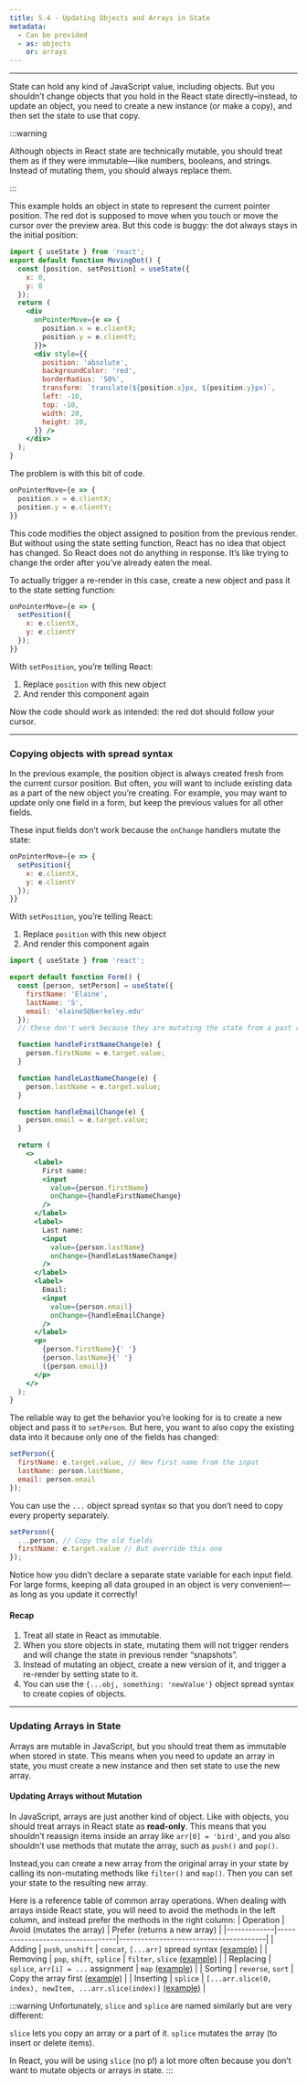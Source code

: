 ```yaml
---
title: 5.4 - Updating Objects and Arrays in State 
metadata:
  - Can be provided
  - as: objects
    or: arrays
---
```


--- 

State can hold any kind of JavaScript value, including objects. But you shouldn’t change objects that you hold in the React state directly–instead, to update an object, you need to create a new instance (or make a copy), and then set the state to use that copy.

:::warning

Although objects in React state are technically mutable, you should treat them as if they were immutable—like numbers, booleans, and strings. Instead of mutating them, you should always replace them.

:::


This example holds an object in state to represent the current pointer position. The red dot is supposed to move when you touch or move the cursor over the preview area. But this code is buggy: the dot always stays in the initial position:

```jsx
import { useState } from 'react';
export default function MovingDot() {
  const [position, setPosition] = useState({
    x: 0,
    y: 0
  });
  return (
    <div
      onPointerMove={e => {
        position.x = e.clientX;
        position.y = e.clientY;
      }}>
      <div style={{
        position: 'absolute',
        backgroundColor: 'red',
        borderRadius: '50%',
        transform: `translate(${position.x}px, ${position.y}px)`,
        left: -10,
        top: -10,
        width: 20,
        height: 20,
      }} />
    </div>
  );
}
```

The problem is with this bit of code.

```jsx
onPointerMove={e => {
  position.x = e.clientX;
  position.y = e.clientY;
}}
```

This code modifies the object assigned to position from the previous render. But without using the state setting function, React has no idea that object has changed. So React does not do anything in response. It’s like trying to change the order after you’ve already eaten the meal.

To actually trigger a re-render in this case, create a new object and pass it to the state setting function:

```jsx
onPointerMove={e => {
  setPosition({
    x: e.clientX,
    y: e.clientY
  });
}}
```

With `setPosition`, you’re telling React:

1. Replace `position` with this new object
2. And render this component again

Now the code should work as intended: the red dot should follow your cursor.

---

### Copying objects with spread syntax 
In the previous example, the position object is always created fresh from the current cursor position. But often, you will want to include existing data as a part of the new object you’re creating. For example, you may want to update only one field in a form, but keep the previous values for all other fields.

These input fields don’t work because the `onChange` handlers mutate the state:


```jsx
onPointerMove={e => {
  setPosition({
    x: e.clientX,
    y: e.clientY
  });
}}
```

With `setPosition`, you’re telling React:

1. Replace `position` with this new object
2. And render this component again
```jsx
import { useState } from 'react';

export default function Form() {
  const [person, setPerson] = useState({
    firstName: 'Elaine',
    lastName: 'S',
    email: 'elaineS@berkeley.edu'
  });
  // these don't work because they are mutating the state from a past render.

  function handleFirstNameChange(e) {
    person.firstName = e.target.value;
  }

  function handleLastNameChange(e) {
    person.lastName = e.target.value;
  }

  function handleEmailChange(e) {
    person.email = e.target.value;
  }

  return (
    <>
      <label>
        First name:
        <input
          value={person.firstName}
          onChange={handleFirstNameChange}
        />
      </label>
      <label>
        Last name:
        <input
          value={person.lastName}
          onChange={handleLastNameChange}
        />
      </label>
      <label>
        Email:
        <input
          value={person.email}
          onChange={handleEmailChange}
        />
      </label>
      <p>
        {person.firstName}{' '}
        {person.lastName}{' '}
        ({person.email})
      </p>
    </>
  );
}

```

The reliable way to get the behavior you’re looking for is to create a new object and pass it to `setPerson`. But here, you want to also copy the existing data into it because only one of the fields has changed:
```jsx
setPerson({
  firstName: e.target.value, // New first name from the input
  lastName: person.lastName,
  email: person.email
});
```
You can use the `...` object spread syntax so that you don’t need to copy every property separately.

```jsx
setPerson({
  ...person, // Copy the old fields
  firstName: e.target.value // But override this one
});
```

Notice how you didn’t declare a separate state variable for each input field. For large forms, keeping all data grouped in an object is very convenient—as long as you update it correctly!

#### Recap

1. Treat all state in React as immutable.
2. When you store objects in state, mutating them will not trigger renders and will change the state in previous render “snapshots”.
3. Instead of mutating an object, create a new version of it, and trigger a re-render by setting state to it.
4. You can use the `{...obj, something: 'newValue'}` object spread syntax to create copies of objects.

--- 

### Updating Arrays in State
Arrays are mutable in JavaScript, but you should treat them as immutable when stored in state. This means when you need to update an array in state, you must create a new instance and then set state to use the new array.



#### Updating Arrays without Mutation
In JavaScript, arrays are just another kind of object. Like with objects, you should treat arrays in React state as **read-only**. This means that you shouldn’t reassign items inside an array like `arr[0] = 'bird'`, and you also shouldn’t use methods that mutate the array, such as `push()` and `pop()`.

Instead,you can create a new array from the original array in your state by calling its non-mutating methods like `filter()` and `map()`. Then you can set your state to the resulting new array.

Here is a reference table of common array operations. When dealing with arrays inside React state, you will need to avoid the methods in the left column, and instead prefer the methods in the right column:
| Operation   | Avoid (mutates the array)        | Prefer (returns a new array)           |
|-------------|----------------------------------|----------------------------------------|
| Adding      | `push`, `unshift`                | `concat`, `[...arr]` spread syntax [(example)](https://react.dev/learn/updating-arrays-in-state#adding-to-an-array) |
| Removing    | `pop`, `shift`, `splice`         | `filter`, `slice` [(example)](https://react.dev/learn/updating-arrays-in-state#removing-from-an-array)            |
| Replacing   | `splice`, `arr[i] = ...` assignment | `map` [(example)](https://react.dev/learn/updating-arrays-in-state#replacing-items-in-an-array)                        |
| Sorting     | `reverse`, `sort`                | Copy the array first [(example)](https://react.dev/learn/updating-arrays-in-state#making-other-changes-to-an-array)         |
| Inserting   | `splice`                         | `[...arr.slice(0, index), newItem, ...arr.slice(index)]` [(example)](https://react.dev/learn/updating-arrays-in-state#inserting-into-an-array) |



:::warning
Unfortunately, `slice` and `splice` are named similarly but are very different:

`slice` lets you copy an array or a part of it.
`splice` mutates the array (to insert or delete items).

In React, you will be using `slice` (no p!) a lot more often because you don’t want to mutate objects or arrays in state.
:::